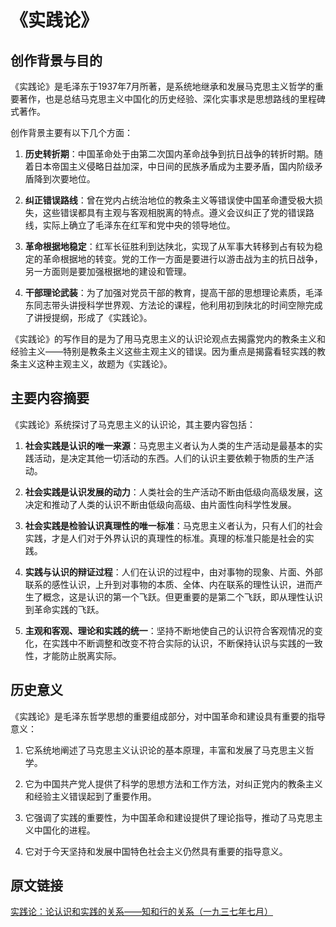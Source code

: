 # 《实践论》

## 创作背景与目的

《实践论》是毛泽东于1937年7月所著，是系统地继承和发展马克思主义哲学的重要著作，也是总结马克思主义中国化的历史经验、深化实事求是思想路线的里程碑式著作。

创作背景主要有以下几个方面：

1. **历史转折期**：中国革命处于由第二次国内革命战争到抗日战争的转折时期。随着日本帝国主义侵略日益加深，中日间的民族矛盾成为主要矛盾，国内阶级矛盾降到次要地位。

2. **纠正错误路线**：曾在党内占统治地位的教条主义等错误使中国革命遭受极大损失，这些错误都具有主观与客观相脱离的特点。遵义会议纠正了党的错误路线，实际上确立了毛泽东在红军和党中央的领导地位。

3. **革命根据地稳定**：红军长征胜利到达陕北，实现了从军事大转移到占有较为稳定的革命根据地的转变。党的工作一方面是要进行以游击战为主的抗日战争，另一方面则是要加强根据地的建设和管理。

4. **干部理论武装**：为了加强对党员干部的教育，提高干部的思想理论素质，毛泽东同志带头讲授科学世界观、方法论的课程，他利用初到陕北的时间空隙完成了讲授提纲，形成了《实践论》。

《实践论》的写作目的是为了用马克思主义的认识论观点去揭露党内的教条主义和经验主义——特别是教条主义这些主观主义的错误。因为重点是揭露看轻实践的教条主义这种主观主义，故题为《实践论》。

## 主要内容摘要

《实践论》系统探讨了马克思主义的认识论，其主要内容包括：

1. **社会实践是认识的唯一来源**：马克思主义者认为人类的生产活动是最基本的实践活动，是决定其他一切活动的东西。人们的认识主要依赖于物质的生产活动。

2. **社会实践是认识发展的动力**：人类社会的生产活动不断由低级向高级发展，这决定和推动了人类的认识不断由低级向高级、由片面性向科学性发展。

3. **社会实践是检验认识真理性的唯一标准**：马克思主义者认为，只有人们的社会实践，才是人们对于外界认识的真理性的标准。真理的标准只能是社会的实践。

4. **实践与认识的辩证过程**：人们在认识的过程中，由对事物的现象、片面、外部联系的感性认识，上升到对事物的本质、全体、内在联系的理性认识，进而产生了概念，这是认识的第一个飞跃。但更重要的是第二个飞跃，即从理性认识到革命实践的飞跃。

5. **主观和客观、理论和实践的统一**：坚持不断地使自己的认识符合客观情况的变化，在实践中不断调整和改变不符合实际的认识，不断保持认识与实践的一致性，才能防止脱离实际。

## 历史意义

《实践论》是毛泽东哲学思想的重要组成部分，对中国革命和建设具有重要的指导意义：

1. 它系统地阐述了马克思主义认识论的基本原理，丰富和发展了马克思主义哲学。

2. 它为中国共产党人提供了科学的思想方法和工作方法，对纠正党内的教条主义和经验主义错误起到了重要作用。

3. 它强调了实践的重要性，为中国革命和建设提供了理论指导，推动了马克思主义中国化的进程。

4. 它对于今天坚持和发展中国特色社会主义仍然具有重要的指导意义。

## 原文链接

[实践论：论认识和实践的关系——知和行的关系（一九三七年七月）](https://www.marxists.org/chinese/maozedong/marxist.org-chinese-mao-193707.htm)

